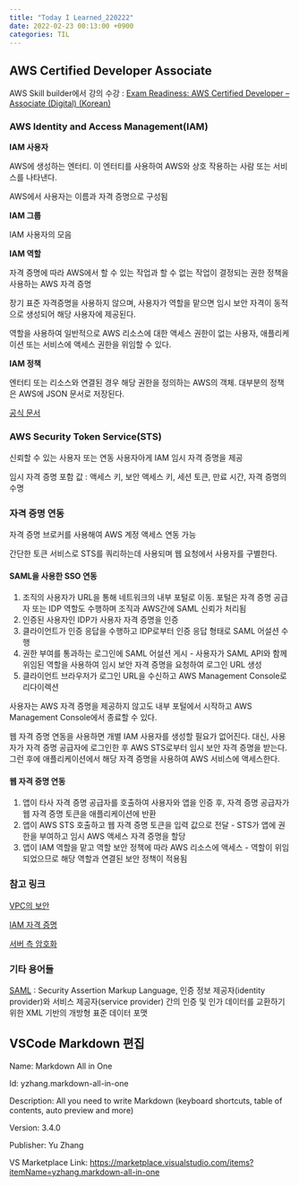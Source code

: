 ```yaml
---
title: "Today I Learned_220222"
date: 2022-02-23 00:13:00 +0900
categories: TIL
---
```


## AWS Certified Developer Associate
AWS Skill builder에서 강의 수강 : [Exam Readiness: AWS Certified Developer – Associate (Digital) (Korean)](https://explore.skillbuilder.aws/learn/course/1022/exam-readiness-aws-certified-developer-associate-digital-korean)

### AWS Identity and Access Management(IAM)
**IAM 사용자**

AWS에 생성하는 엔터티. 이 엔터티를 사용하여 AWS와 상호 작용하는 사람 또는 서비스를 나타낸다.

AWS에서 사용자는 이름과 자격 증명으로 구성됨

**IAM 그룹**

IAM 사용자의 모음

**IAM 역할**

자격 증명에 따라 AWS에서 할 수 있는 작업과 할 수 없는 작업이 결정되는 권한 정책을 사용하는 AWS 자격 증명 

장기 표준 자격증명을 사용하지 않으며, 사용자가 역할을 맡으면 임시 보안 자격이 동적으로 생성되어 해당 사용자에 제공된다.

역할을 사용하여 일반적으로 AWS 리소스에 대한 액세스 권한이 없는 사용자, 애플리케이션 또는 서비스에 액세스 권한을 위임할 수 있다.

**IAM 정책**

엔터티 또는 리소스와 연결된 경우 해당 권한을 정의하는 AWS의 객체. 대부분의 정책은 AWS에 JSON 문서로 저장된다.

[공식 문서](https://docs.aws.amazon.com/AWSCloudFormation/latest/UserGuide/Welcome.html)

### AWS Security Token Service(STS)
신뢰할 수 있는 사용자 또는 연동 사용자아게 IAM 임시 자격 증명을 제공

임시 자격 증명 포함 값 : 액세스 키, 보안 액세스 키, 세션 토큰, 만료 시간, 자격 증명의 수명

### 자격 증명 연동
자격 증명 브로커를 사용해여 AWS 계정 액세스 연동 가능

간단한 토큰 서비스로 STS를 쿼리하는데 사용되며 웹 요청에서 사용자를 구별한다.

#### SAML을 사용한 SSO 연동
 1. 조직의 사용자가 URL을 통해 네트워크의 내부 포털로 이동. 포털은 자격 증명 공급자 또는 IDP 역할도 수행하며 조직과 AWS간에 SAML 신뢰가 처리됨
 2. 인증된 사용자인 IDP가 사용자 자격 증명을 인증
 3. 클라이언트가 인증 응답을 수행하고 IDP로부터 인증 응답 형태로 SAML 어설션 수행
 4. 권한 부여를 통과하는 로그인에 SAML 어설션 게시 - 사용자가 SAML API와 함께 위임된 역할을 사용하여 임시 보안 자격 증명을 요청하여 로그인 URL 생성
 5. 클라이언트 브라우저가 로그인 URL을 수신하고 AWS Management Console로 리다이렉션
   
사용자는 AWS 자격 증명을 제공하지 않고도 내부 포털에서 시작하고 AWS Management Console에서 종료할 수 있다.


웹 자격 증명 연동을 사용하면 개별 IAM 사용자를 생성할 필요가 없어진다. 대신, 사용자가 자격 증명 공급자에 로그인한 후 AWS STS로부터 임시 보안 자격 증명을 받는다. 그런 후에 애플리케이션에서 해당 자격 증명을 사용하여 AWS 서비스에 액세스한다.

#### 웹 자격 증명 연동
1. 앱이 타사 자격 증명 공급자를 호출하여 사용자와 앱을 인증 후, 자격 증명 공급자가 웹 자격 증명 토큰을 애플리케이션에 반환
2. 앱이 AWS STS 호출하고 웹 자격 증명 토큰을 입력 값으로 전달 - STS가 앱에 권한을 부여하고 임시 AWS 액세스 자격 증명을 할당
3. 앱이 IAM 역할을 맡고 역할 보안 정책에 따라 AWS 리소스에 액세스 - 역할이 위임되었으므로 해당 역할과 연결된 보안 정책이 적용됨

### 참고 링크
[VPC의 보안](https://docs.aws.amazon.com/vpc/latest/userguide/VPC_Security.html)

[IAM 자격 증명](https://docs.aws.amazon.com/IAM/latest/UserGuide/id.html)

[서버 측 암호화](https://docs.aws.amazon.com/AmazonS3/latest/userguide/serv-side-encryption.html)

### 기타 용어들
[SAML](https://ko.wikipedia.org/wiki/SAML) : Security Assertion Markup Language, 인증 정보 제공자(identity provider)와 서비스 제공자(service provider) 간의 인증 및 인가 데이터를 교환하기 위한 XML 기반의 개방형 표준 데이터 포맷

## VSCode Markdown 편집

Name: Markdown All in One

Id: yzhang.markdown-all-in-one

Description: All you need to write Markdown (keyboard shortcuts, table of contents, auto preview and more)

Version: 3.4.0

Publisher: Yu Zhang

VS Marketplace Link: https://marketplace.visualstudio.com/items?itemName=yzhang.markdown-all-in-one